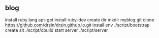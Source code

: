 ## blog 


install ruby lang
 apt-get install ruby-dev
create dir 
 mkdir myblog
 git clone https://github.com/drsin/drsin.github.io.git
install env
 ./script/bootstrap 
create sit 
 ./script/cbuild
start server
 ./script/server  
